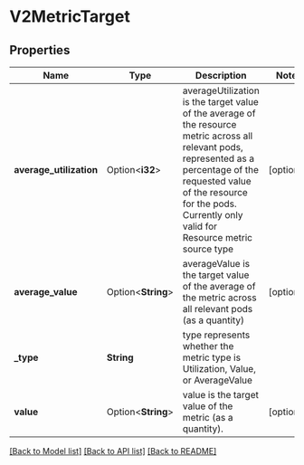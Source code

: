 # V2MetricTarget

## Properties

Name | Type | Description | Notes
------------ | ------------- | ------------- | -------------
**average_utilization** | Option<**i32**> | averageUtilization is the target value of the average of the resource metric across all relevant pods, represented as a percentage of the requested value of the resource for the pods. Currently only valid for Resource metric source type | [optional]
**average_value** | Option<**String**> | averageValue is the target value of the average of the metric across all relevant pods (as a quantity) | [optional]
**_type** | **String** | type represents whether the metric type is Utilization, Value, or AverageValue | 
**value** | Option<**String**> | value is the target value of the metric (as a quantity). | [optional]

[[Back to Model list]](../README.md#documentation-for-models) [[Back to API list]](../README.md#documentation-for-api-endpoints) [[Back to README]](../README.md)


